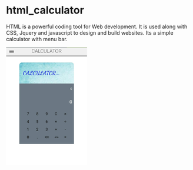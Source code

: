 # html_calculator
HTML is a powerful coding tool for Web development. It is used along with CSS, Jquery and javascript  to design and build websites.
Its a simple calculator with menu bar.

<img src="IMG_20201114_124535.jpg" width="220px" height="320px">

